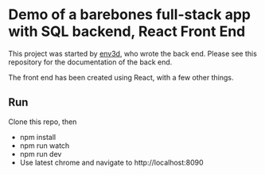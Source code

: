 # Demo of a barebones full-stack app with SQL backend, React Front End

This project was started by [env3d]( https://github.com/env3d/full-stack-example-1 ), who wrote the back end. Please see this repository for the documentation of the back end.

The front end has been created using React, with a few other things.
 
## Run

Clone this repo, then

 * npm install
 * npm run watch
 * npm run dev
 * Use latest chrome and navigate to http://localhost:8090

